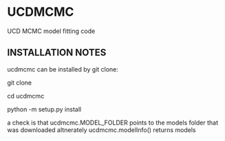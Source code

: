 # UCDMCMC
 UCD MCMC model fitting code

## INSTALLATION NOTES

ucdmcmc can be installed by git clone:

git clone

cd ucdmcmc

python -m setup.py install

a check is that ucdmcmc.MODEL_FOLDER points to the models folder that was downloaded
altnerately ucdmcmc.modelInfo() returns models
